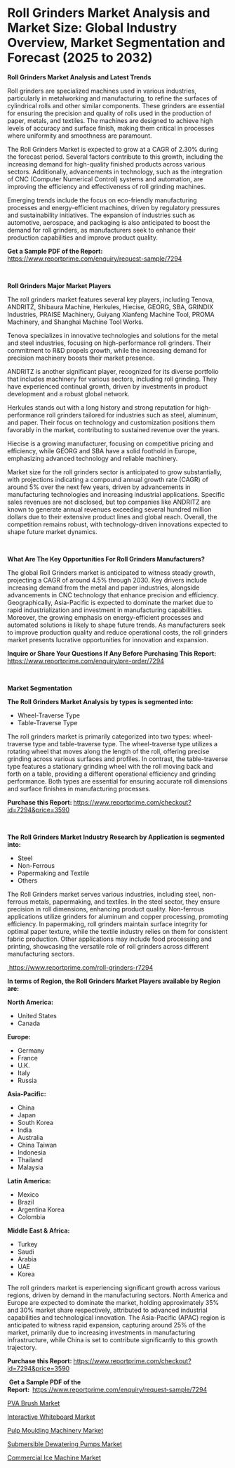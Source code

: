 <p><h1>Roll Grinders Market Analysis and Market Size: Global Industry Overview, Market Segmentation and Forecast (2025 to 2032)</h1></p><p><strong>Roll Grinders Market Analysis and Latest Trends</strong></p>
<p><p>Roll grinders are specialized machines used in various industries, particularly in metalworking and manufacturing, to refine the surfaces of cylindrical rolls and other similar components. These grinders are essential for ensuring the precision and quality of rolls used in the production of paper, metals, and textiles. The machines are designed to achieve high levels of accuracy and surface finish, making them critical in processes where uniformity and smoothness are paramount.</p><p>The Roll Grinders Market is expected to grow at a CAGR of 2.30% during the forecast period. Several factors contribute to this growth, including the increasing demand for high-quality finished products across various sectors. Additionally, advancements in technology, such as the integration of CNC (Computer Numerical Control) systems and automation, are improving the efficiency and effectiveness of roll grinding machines. </p><p>Emerging trends include the focus on eco-friendly manufacturing processes and energy-efficient machines, driven by regulatory pressures and sustainability initiatives. The expansion of industries such as automotive, aerospace, and packaging is also anticipated to boost the demand for roll grinders, as manufacturers seek to enhance their production capabilities and improve product quality.</p></p>
<p><strong>Get a Sample PDF of the Report:&nbsp;</strong> <a href="https://www.reportprime.com/enquiry/request-sample/7294?utm_campaign=31&utm_medium=2&utm_source=Github&utm_content=ia&utm_term=19032025&utm_id=roll-grinders">https://www.reportprime.com/enquiry/request-sample/7294</a></p>
<p>&nbsp;</p>
<p><strong>Roll Grinders Major Market Players</strong></p>
<p><p>The roll grinders market features several key players, including Tenova, ANDRITZ, Shibaura Machine, Herkules, Hiecise, GEORG, SBA, GRINDIX Industries, PRAISE Machinery, Guiyang Xianfeng Machine Tool, PROMA Machinery, and Shanghai Machine Tool Works. </p><p>Tenova specializes in innovative technologies and solutions for the metal and steel industries, focusing on high-performance roll grinders. Their commitment to R&D propels growth, while the increasing demand for precision machinery boosts their market presence.</p><p>ANDRITZ is another significant player, recognized for its diverse portfolio that includes machinery for various sectors, including roll grinding. They have experienced continual growth, driven by investments in product development and a robust global network.</p><p>Herkules stands out with a long history and strong reputation for high-performance roll grinders tailored for industries such as steel, aluminum, and paper. Their focus on technology and customization positions them favorably in the market, contributing to sustained revenue over the years.</p><p>Hiecise is a growing manufacturer, focusing on competitive pricing and efficiency, while GEORG and SBA have a solid foothold in Europe, emphasizing advanced technology and reliable machinery.</p><p>Market size for the roll grinders sector is anticipated to grow substantially, with projections indicating a compound annual growth rate (CAGR) of around 5% over the next few years, driven by advancements in manufacturing technologies and increasing industrial applications. Specific sales revenues are not disclosed, but top companies like ANDRITZ are known to generate annual revenues exceeding several hundred million dollars due to their extensive product lines and global reach. Overall, the competition remains robust, with technology-driven innovations expected to shape future market dynamics.</p></p>
<p>&nbsp;</p>
<p><strong>What Are The Key Opportunities For Roll Grinders Manufacturers?</strong></p>
<p><p>The global Roll Grinders market is anticipated to witness steady growth, projecting a CAGR of around 4.5% through 2030. Key drivers include increasing demand from the metal and paper industries, alongside advancements in CNC technology that enhance precision and efficiency. Geographically, Asia-Pacific is expected to dominate the market due to rapid industrialization and investment in manufacturing capabilities. Moreover, the growing emphasis on energy-efficient processes and automated solutions is likely to shape future trends. As manufacturers seek to improve production quality and reduce operational costs, the roll grinders market presents lucrative opportunities for innovation and expansion.</p></p>
<p><strong>Inquire or Share Your Questions If Any Before Purchasing This Report:</strong> <a href="https://www.reportprime.com/enquiry/pre-order/7294?utm_campaign=31&utm_medium=2&utm_source=Github&utm_content=ia&utm_term=19032025&utm_id=roll-grinders">https://www.reportprime.com/enquiry/pre-order/7294</a></p>
<p>&nbsp;</p>
<p><strong>Market Segmentation</strong></p>
<p><strong>The Roll Grinders Market Analysis by types is segmented into:</strong></p>
<p><ul><li>Wheel-Traverse Type</li><li>Table-Traverse Type</li></ul></p>
<p><p>The roll grinders market is primarily categorized into two types: wheel-traverse type and table-traverse type. The wheel-traverse type utilizes a rotating wheel that moves along the length of the roll, offering precise grinding across various surfaces and profiles. In contrast, the table-traverse type features a stationary grinding wheel with the roll moving back and forth on a table, providing a different operational efficiency and grinding performance. Both types are essential for ensuring accurate roll dimensions and surface finishes in manufacturing processes.</p></p>
<p><strong>Purchase this Report:&nbsp;</strong><a href="https://www.reportprime.com/checkout?id=7294&price=3590&utm_campaign=31&utm_medium=2&utm_source=Github&utm_content=ia&utm_term=19032025&utm_id=roll-grinders">https://www.reportprime.com/checkout?id=7294&price=3590</a></p>
<p>&nbsp;</p>
<p><strong>The Roll Grinders Market Industry Research by Application is segmented into:</strong></p>
<p><ul><li>Steel</li><li>Non-Ferrous</li><li>Papermaking and Textile</li><li>Others</li></ul></p>
<p><p>The Roll Grinders market serves various industries, including steel, non-ferrous metals, papermaking, and textiles. In the steel sector, they ensure precision in roll dimensions, enhancing product quality. Non-ferrous applications utilize grinders for aluminum and copper processing, promoting efficiency. In papermaking, roll grinders maintain surface integrity for optimal paper texture, while the textile industry relies on them for consistent fabric production. Other applications may include food processing and printing, showcasing the versatile role of roll grinders across different manufacturing sectors.</p></p>
<p><a href="https://www.reportprime.com/roll-grinders-r7294?utm_campaign=31&utm_medium=2&utm_source=Github&utm_content=ia&utm_term=19032025&utm_id=roll-grinders">&nbsp;https://www.reportprime.com/roll-grinders-r7294</a></p>
<p><strong>In terms of Region, the Roll Grinders Market Players available by Region are:</strong></p>
<p>
    <p> <strong> North America: </strong>
        <ul>
            <li>United States</li>
            <li>Canada</li>
        </ul>
        </p> 
    <p> <strong> Europe: </strong>
        <ul>
            <li>Germany</li>
            <li>France</li>
            <li>U.K.</li>
            <li>Italy</li>
            <li>Russia</li>
        </ul>
        </p> 
    <p> <strong> Asia-Pacific: </strong>
        <ul>
            <li>China</li>
            <li>Japan</li>
            <li>South Korea</li>
            <li>India</li>
            <li>Australia</li>
            <li>China Taiwan</li>
            <li>Indonesia</li>
            <li>Thailand</li>
            <li>Malaysia</li>
        </ul>
        </p> 
    <p> <strong> Latin America: </strong>
        <ul>
            <li>Mexico</li>
            <li>Brazil</li>
            <li>Argentina Korea</li>
            <li>Colombia</li>
        </ul>
        </p> 
    <p> <strong> Middle East & Africa: </strong>
        <ul>
            <li>Turkey</li>
            <li>Saudi</li>
            <li>Arabia</li>
            <li>UAE</li>
            <li>Korea</li>
        </ul>
    </p>
    </p>
<p><p>The roll grinders market is experiencing significant growth across various regions, driven by demand in the manufacturing sectors. North America and Europe are expected to dominate the market, holding approximately 35% and 30% market share respectively, attributed to advanced industrial capabilities and technological innovation. The Asia-Pacific (APAC) region is anticipated to witness rapid expansion, capturing around 25% of the market, primarily due to increasing investments in manufacturing infrastructure, while China is set to contribute significantly to this growth trajectory.</p></p>
<p><strong>Purchase this Report: </strong><a href="https://www.reportprime.com/checkout?id=7294&price=3590&utm_campaign=31&utm_medium=2&utm_source=Github&utm_content=ia&utm_term=19032025&utm_id=roll-grinders">https://www.reportprime.com/checkout?id=7294&price=3590</a></p>
<p>&nbsp;<strong>Get a Sample PDF of the Report:&nbsp;&nbsp;</strong><a href="https://www.reportprime.com/enquiry/request-sample/7294?utm_campaign=31&utm_medium=2&utm_source=Github&utm_content=ia&utm_term=19032025&utm_id=roll-grinders">https://www.reportprime.com/enquiry/request-sample/7294</a></p>
<p><strong></strong></p>
<p><p><a href="https://github.com/abuegalawixo/Market-Research-Report-List-1/blob/main/pva-brush-market.md?utm_campaign=31&utm_medium=2&utm_source=Github&utm_content=ia&utm_term=19032025&utm_id=roll-grinders">PVA Brush Market</a></p><p><a href="https://github.com/godutetraeva/Market-Research-Report-List-1/blob/main/interactive-whiteboard-market.md?utm_campaign=31&utm_medium=2&utm_source=Github&utm_content=ia&utm_term=19032025&utm_id=roll-grinders">Interactive Whiteboard Market</a></p><p><a href="https://github.com/trossdushi7u/Market-Research-Report-List-1/blob/main/pulp-moulding-machinery-market.md?utm_campaign=31&utm_medium=2&utm_source=Github&utm_content=ia&utm_term=19032025&utm_id=roll-grinders">Pulp Moulding Machinery Market</a></p><p><a href="https://github.com/kirstejuvet/Market-Research-Report-List-1/blob/main/submersible-dewatering-pumps-market.md?utm_campaign=31&utm_medium=2&utm_source=Github&utm_content=ia&utm_term=19032025&utm_id=roll-grinders">Submersible Dewatering Pumps Market</a></p><p><a href="https://github.com/cernkomlkawi/Market-Research-Report-List-1/blob/main/commercial-ice-machine-market.md?utm_campaign=31&utm_medium=2&utm_source=Github&utm_content=ia&utm_term=19032025&utm_id=roll-grinders">Commercial Ice Machine Market</a></p></p>